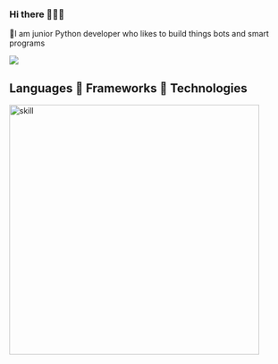 ### Hi there 👨🏻‍💻 
🦾I am junior Python developer who likes to build things bots and smart programs

[![](https://camo.githubusercontent.com/7e1a1a039c75a7c4d2a91d7f97bf0a1c2adcf7cb49b7dbbfc02963a4f9fdaca4/68747470733a2f2f696d672e736869656c64732e696f2f62616467652f6c696e6b6564696e2d2532333030373742352e7376673f7374796c653d666f722d7468652d6261646765266c6f676f3d6c696e6b6564696e266c6f676f436f6c6f723d7768697465)](https://www.linkedin.com/in/s-chaikovskyi/)
## Languages :link: Frameworks :link: Technologies 
<img width="447" alt="skill" src="https://user-images.githubusercontent.com/84875420/180869428-e831f0f2-3400-4516-9db7-eb126a31d74b.png">



